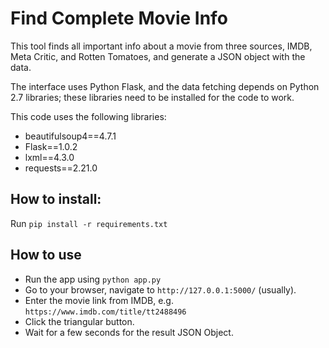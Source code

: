 # Find Complete Movie Info
This tool finds all important info about a movie from three sources, IMDB, Meta Critic, and Rotten Tomatoes, and generate a JSON object with the data.

The interface uses Python Flask, and the data fetching depends on Python 2.7 libraries; these libraries need to be installed for the code to work.

This code uses the following libraries:
- beautifulsoup4==4.7.1
- Flask==1.0.2
- lxml==4.3.0
- requests==2.21.0

## How to install:
Run `pip install -r requirements.txt`

## How to use
- Run the app using `python app.py`
- Go to your browser, navigate to `http://127.0.0.1:5000/` (usually).
- Enter the movie link from IMDB, e.g. `https://www.imdb.com/title/tt2488496`
- Click the triangular button.
- Wait for a few seconds for the result JSON Object.

